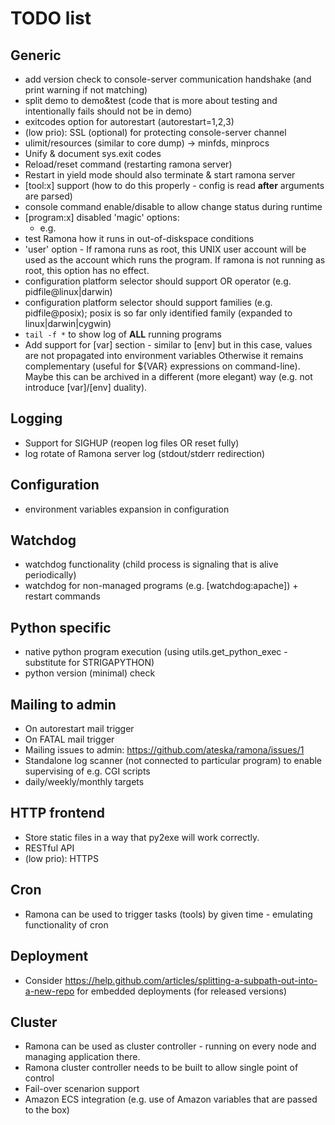 TODO list
=========

Generic
-------
- add version check to console-server communication handshake (and print warning if not matching)
- split demo to demo&test (code that is more about testing and intentionally fails should not be in demo)
- exitcodes option for autorestart (autorestart=1,2,3)
- (low prio): SSL (optional) for protecting console-server channel
- ulimit/resources (similar to core dump) -> minfds, minprocs
- Unify & document sys.exit codes 
- Reload/reset command (restarting ramona server)
- Restart in yield mode should also terminate & start ramona server
- [tool:x] support (how to do this properly - config is read __after__ arguments are parsed)
- console command enable/disable to allow change status during runtime
- [program:x] disabled 'magic' options:
	 - e.g. <on-platform linux:mac>
- test Ramona how it runs in out-of-diskspace conditions
- 'user' option - If ramona runs as root, this UNIX user account will be used as the account which runs the program. If ramona is not running as root, this option has no effect.
- configuration platform selector should support OR operator (e.g. pidfile@linux|darwin)
- configuration platform selector should support families (e.g. pidfile@posix); posix is so far only identified family (expanded to linux|darwin|cygwin)
- `tail -f *` to show log of **ALL** running programs
- Add support for [var] section - similar to [env] but in this case, values are not propagated into environment variables
	Otherwise it remains complementary (useful for ${VAR} expressions on command-line).
	Maybe this can be archived in a different (more elegant) way (e.g. not introduce [var]/[env] duality).

Logging
-------
- Support for SIGHUP (reopen log files OR reset fully)
- log rotate of Ramona server log (stdout/stderr redirection)

Configuration
-------------
- environment variables expansion in configuration

Watchdog
--------
- watchdog functionality (child process is signaling that is alive periodically)
- watchdog for non-managed programs (e.g. [watchdog:apache]) + restart commands

Python specific
---------------
- native python program execution (using utils.get_python_exec - substitute for STRIGAPYTHON)
- python version (minimal) check

Mailing to admin
----------------
- On autorestart mail trigger
- On FATAL mail trigger
- Mailing issues to admin: https://github.com/ateska/ramona/issues/1
- Standalone log scanner (not connected to particular program) to enable supervising of e.g. CGI scripts
- daily/weekly/monthly targets

HTTP frontend
-------------
- Store static files in a way that py2exe will work correctly.
- RESTful API
- (low prio): HTTPS

Cron
----
- Ramona can be used to trigger tasks (tools) by given time - emulating functionality of cron

Deployment
----------
- Consider https://help.github.com/articles/splitting-a-subpath-out-into-a-new-repo for embedded deployments (for released versions)

Cluster
-------
- Ramona can be used as cluster controller - running on every node and managing application there.
- Ramona cluster controller needs to be built to allow single point of control
- Fail-over scenarion support
- Amazon ECS integration (e.g. use of Amazon variables that are passed to the box)
